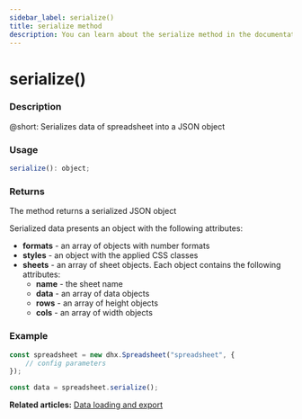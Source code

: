 ```yaml
---
sidebar_label: serialize()
title: serialize method
description: You can learn about the serialize method in the documentation of the DHTMLX JavaScript Spreadsheet library. Browse developer guides and API reference, try out code examples and live demos, and download a free 30-day evaluation version of DHTMLX Spreadsheet.
---
```


# serialize()

### Description

@short: Serializes data of spreadsheet into a JSON object

### Usage

~~~jsx
serialize(): object;
~~~

### Returns

The method returns a serialized JSON object

Serialized data presents an object with the following attributes:

- **formats** - an array of objects with number formats
- **styles** - an object with the applied CSS classes
- **sheets** - an array of sheet objects. Each object contains the following attributes:
  - **name** - the sheet name
  - **data** - an array of data objects
  - **rows** - an array of height objects
  - **cols** - an array of width objects

### Example

~~~jsx {5}
const spreadsheet = new dhx.Spreadsheet("spreadsheet", {
    // config parameters
});

const data = spreadsheet.serialize();
~~~

**Related articles:** [Data loading and export](loading_data.md#saving-and-restoring-state)
